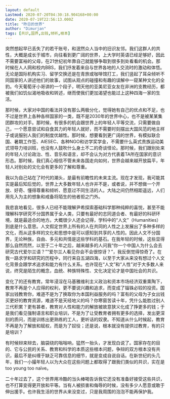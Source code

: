 ```yaml
---
layout: default
Lastmod: 2020-07-20T04:30:18.904168+00:00
date: 2020-07-19T22:56:13.000Z
title: "昨日的世界"
author: "Dimurjan"
tags: [共识,国界,出钱,倾听,根本]
---
```


突然想起早已丢失了的若干账号，和泯然众人当中的旧识友邻。我们这群人的共性，大概是成长于城市，向往看到更广阔的世界，上大学时英语已经足够好，因此不需要富裕的父母，在21世纪初年靠自己就能够争取到很多到处看看的机会。那时候在人人网和校内BBS，我们抒发着来自与世界各地的人交流时的激动和体悟。无论是国际机构实习、留学交换还是在青旅或咖啡馆打工，我们竖起了耳朵倾听不同国家的人讲述他们的故事，试图从观点的碰撞和有趣的误解中一窥某种文化的全豹。今天葡萄牙小哥讲的一个段子，明天他的亚美尼亚女友在非洲的支教经历，都被我们如饥似渴地吸收和转述，继而使我们更加渴望也能过上这种四海一家的生活。

那时候，大家对中国的看法并没有那么两极分化，觉得她有自己的优点和不足，也不过是世界上各种各样国家的一类，既不是2030年的世界中心，也不是被某某集团群攻的对手。那时候，有很多的机会跟世界上的年轻人平等交流，只需要做自己，一个愿意尝试和自食其力的年轻人就好，而不需要时刻摆出大国风范的地主样子或说服别人我们的制度优越性。那时候，想要看到更广阔的世界，有模拟联合国、暑期工作签、AIESEC、各种NGO和访学奖学金，不需要什么英式贵族运动美式领导力培训班，也没有人鼓吹什么身土不二的奇谈怪论。那时候，我们跟别处来的年轻人讨论政治、性、音乐和语言，却不会认为对方代表着TA所在国家的意识形态。那时候，我们真心相信不管未来各国走向如何，世界会越来越开放扁平，年轻人对别处的文化会有更多的了解和尊重。

我以为自己站在了时代的潮头，是最有前瞻性的未来主流。现在才发现，我可能其实是最后知后觉的，世界上大多数年轻人也许并不是，或者说，并不想做一个开放、好奇、懂得尊重和倾听、愿意过不同生活的人。大陆之间仍然相距遥远，人们用先入为主的想象和戒备将陌生的他者拒之门外。

我悲哀地看见，很多人已经不能理解尹希探索基础科学那种纯粹的喜悦，甚至不能理解科学研究不分国界属于全人类，只要有最好的志同道合者、有最好的科研环境，就是最适合的地方。大概很少人还会记得，学科中的“人文”（Humanities）到底是什么意思。人文假定世界上所有的人在共同的人性之上发展出了多种多样的文化，而从这多样的文化和思想中是可以感知到共享的人性的。因此人文不分国界，无论种族，自由、多元和共情是这些学科的基石。在我年轻的时候，这些显得那么自然而然，以至于二十年之后，越来越多的人问我“你一个中国人为什么会去研究古代爱尔兰语？”“爱尔兰人看见你会不会很惊讶？”，我反倒觉得惊奇了。在我一路求学和研究的历程中，同行来自五湖四海，以至于大家从来没有想过个人文化背景会跟学术追求和能力有什么关系。也许现在“人文”和“人性”对于大多数人来说，终究是陌生的概念，血统、种族特殊性、文化决定论才是中国社会的共识。

变化了的还有教育。常年浸淫在马基雅维利主义政治和资本市场经济双重熏陶下，教育不再是个人应得的权利，更不要说兴趣和追求，而变成了锱铢必较的投资。国家出钱教育你，难道不是为了换取你为本国利益服务的吗？富有的父母为子女出钱买更好的教育资源，难道不是天经地义的吗？你寒窗苦读十年，凭什么能胜过别人三代积累？更有甚者，教育对人性和能力的解放被故意狭义化成了挣更多的钱；于是我们看见强制语言和职业培训，不是为了让受教育者拥有更多的选择，发出更深刻的质问，而是训练出更熟练的工人，更听话的奴隶。不知道从什么时候起，教育不再是为了解放和赋权，而是为了奴役；还是说，根本就没有提供过教育，有的只是培训？

有时候辩来辩去，脑袋绕的嗡嗡响，猛然一抬头，才发现白说了。国家存在的目的、它与公民的关系、教育和科学的本质这些根本问题，争辩的双方根本没有共识，最后不是纠缠于缺乏可靠信息的细节，就是变成自说自话。在新世纪的头几年，我们一小撮年轻人以为大众在这些问题上都取得了跟我们类似的共识，实在是too young too naïve。

二十年过去了，这个世界用冷酷的当头棒喝告诉我它还没有准备好接受这些共识，也不打算变得更开放和平等。当有人被损害和侮辱的时候，没有多少人愿意或敢于伸出援手。也许我生活的世界从来没变过，只是我周围的泡泡不能再保护我。

